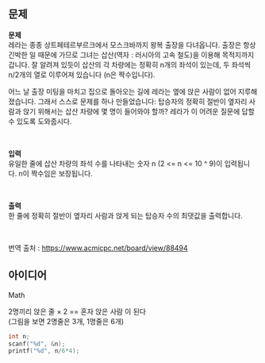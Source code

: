 ## 문제
**문제**  
레라는 종종 상트페테르부르크에서 모스크바까지 왕복 출장을 다녀옵니다. 출장은 항상 긴박한 일 때문에 가므로 그녀는 삽산(역자 : 러시아의 고속 철도)을 이용해 목적지까지 갑니다. 잘 알려져 있듯이 삽산의 각 차량에는 정확히 n개의 좌석이 있는데, 두 좌석씩 n/2개의 열로 이루어져 있습니다 (n은 짝수입니다).

어느 날 출장 미팅을 마치고 집으로 돌아오는 길에 레라는 옆에 앉은 사람이 없어 지루해졌습니다. 그래서 스스로 문제를 하나 만들었습니다: 탑승자의 정확히 절반이 옆자리 사람과 앉기 위해서는 삽산 차량에 몇 명이 들어와야 할까? 레라가 이 어려운 질문에 답할 수 있도록 도와줍시다.

<br/>

**입력**  
유일한 줄에 삽산 차량의 좌석 수를 나타내는 숫자 n (2 <= n <= 10 ^ 9)이 입력됩니다. n이 짝수임은 보장됩니다.

<br/>

**출력**  
한 줄에 정확히 절반이 옆자리 사람과 앉게 되는 탑승자 수의 최댓값을 출력합니다.

<br/>

번역 출처 : https://www.acmicpc.net/board/view/88494

## 아이디어
Math

2명끼리 앉은 줄 × 2 == 혼자 앉은 사람 이 된다  
(그림을 보면 2명줄은 3개, 1명줄은 6개)
```c
int n;
scanf("%d", &n);
printf("%d", n/6*4);
```